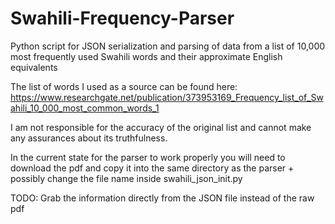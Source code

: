 # Swahili-Frequency-Parser
Python script for JSON serialization and parsing of data from a list of 10,000 most frequently used Swahili words and their approximate English equivalents

The list of words I used as a source can be found here:
https://www.researchgate.net/publication/373953169_Frequency_list_of_Swahili_10_000_most_common_words_1

I am not responsible for the accuracy of the original list and cannot make any assurances about its truthfulness.

In the current state for the parser to work properly you will need to download the pdf and copy it into the same directory as the parser + possibly change the file name inside swahili_json_init.py

TODO: Grab the information directly from the JSON file instead of the raw pdf
